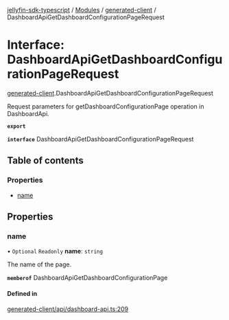 [jellyfin-sdk-typescript](../README.md) / [Modules](../modules.md) / [generated-client](../modules/generated_client.md) / DashboardApiGetDashboardConfigurationPageRequest

# Interface: DashboardApiGetDashboardConfigurationPageRequest

[generated-client](../modules/generated_client.md).DashboardApiGetDashboardConfigurationPageRequest

Request parameters for getDashboardConfigurationPage operation in DashboardApi.

**`export`**

**`interface`** DashboardApiGetDashboardConfigurationPageRequest

## Table of contents

### Properties

- [name](generated_client.DashboardApiGetDashboardConfigurationPageRequest.md#name)

## Properties

### name

• `Optional` `Readonly` **name**: `string`

The name of the page.

**`memberof`** DashboardApiGetDashboardConfigurationPage

#### Defined in

[generated-client/api/dashboard-api.ts:209](https://github.com/thornbill/jellyfin-sdk-typescript/blob/644c849/src/generated-client/api/dashboard-api.ts#L209)

